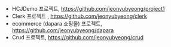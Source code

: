- HCJDemo 프로젝트, https://github.com/jeonyubyeong/project1
- Clerk 프로젝트 , https://github.com/jeonyubyeong/clerk
- ecommerce (dapara 쇼핑몰) 프로젝트, https://github.com/jeonyubyeong/dapara
- Crud 프로젝트, https://github.com/jeonyubyeong/crud